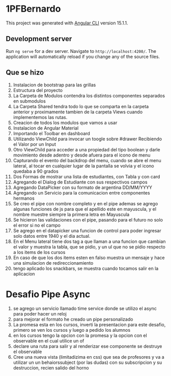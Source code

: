 # 1PFBernardo

This project was generated with [Angular CLI](https://github.com/angular/angular-cli) version 15.1.1.

## Development server

Run `ng serve` for a dev server. Navigate to `http://localhost:4200/`. The application will automatically reload if you change any of the source files.

## Que se hizo
1. Instalacion de bootstrap para las grillas
2. Estructura del proyecto
  1. La Carpeta de Modulos contendra los distintos componentes separados en submodulos
  2. La Carpeta Shared tendra todo lo que se comparta en la carpeta anterior y proximamente tambien de la carpeta Views cuando implementemos las rutas.
3. Creacion de todos los modulos que vamos a usar 
4. Instalacion de Angular Material 
5. Importando el Toolbar en dashboard 
6. Utilizando ViewChild para invocar un toogle sobre #drawer Recibiendo el Valor por un Input
7. Otro ViewChild para acceder a una propiedad del tipo boolean y darle movimiento desde adentro y desde afuera para el icono de menu
8. Capturando el evento del backdrop del menu,  cuando se abre el menu lateral, al tocar en cualquier lugar de la pantalla se volvia y el icono quedaba a 90 grados 
9. Dos Formas de mostrar una lista de estudiantes, con Tabla y con card
10. Agregando el Dialog de Estudiante con sus respectivos campos
11. Agregando DataPicker con su formato de argentina DD/MM/YYYY
12. Agregando un Servicio para la comunicacion entre componentes hermanos
13. Se creo el pipe con nombre completo y en el pipe ademas se agrego algunas funciones de js para que el apellido este en mayuscula, y el nombre muestre siempre la primera letra en Mayuscula
14. Se hicieron las validaciones con el pipe, pasando para el futuro no solo el error si no el campo
15. Se agrego en el datapicker una funcion de control para poder ingresar solo datos entre 1940 y el dia actual.
16. En el Menu lateral tiene dos tag a que llaman a una funcion que cambian el valor y muestra la tabla, que se pidio, y un ul que no se pidio respecto a los items de los cursos
17. En caso de que los dos items esten en falso muestra un mensaje y hace una simulacion de redireccionamiento
18. tengo aplicado los snackbars, se muestra cuando tocamos salir en la aplicacion

# Desafio Pipe Async
1. se agrego un servicio llamado time service donde se utilizo el async para poder hacer un reloj
2. para mejorar el formato he creado un pipe personalizado
3. La promesa esta en los cursos, inverti la presentacion para este desafio, primero se ven los cursos y luego a pedido los alumnos
4. en los cursos tengo la opcion con la promesa y la opcion con el observable en el cual utilice un of
5. declare una ruta para salir y al renderizar ese componente se destruye el observable
6. Cree una nueva vista (limitadizima en css) que sea de profesores y va a utilizar un un behaiorssubject (por las dudas) con su subscripcion y su destruccion, recien salido del horno


